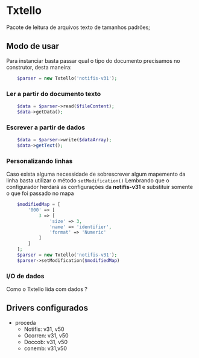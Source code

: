 # Txtello

Pacote de leitura de arquivos texto de tamanhos padrões;

## Modo de usar

Para instanciar basta passar qual o tipo do documento precisamos no construtor, desta maneira:

```php
    $parser = new Txtello('notifis-v31'); 
```

### Ler a partir do documento texto

```php
    $data = $parser->read($fileContent);
    $data->getData();
```

### Escrever a partir de dados

```php
    $data = $parser->write($dataArray);
    $data->getText();
```

### Personalizando linhas
Caso exista alguma necessidade de sobrescrever algum mapemento da linha basta utilizar o método `setModification()`
Lembrando que o configurador herdará as configurações da **notifis-v31** e substituir somente o que foi passado no mapa

```php
    $modifiedMap = [
        '000' => [
            3 => [
                'size' => 3,
                'name' => 'identifier',
                'format' => 'Numeric'
            ]
        ]
    ];
    $parser = new Txtello('notifis-v31');
    $parser->setModification($modifiedMap)
```

### I/O de dados

Como o Txtello lida com dados ?


## Drivers configurados

 - proceda
    - Notifis: v31, v50
    - Ocorren: v31, v50
    - Doccob: v31, v50
    - conemb: v31,v50
